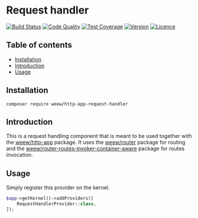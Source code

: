 # Request handler

[![Build Status](https://img.shields.io/travis/weew/http-app-request-handler.svg)](https://travis-ci.org/weew/http-app-request-handler)
[![Code Quality](https://img.shields.io/scrutinizer/g/weew/http-app-request-handler.svg)](https://scrutinizer-ci.com/g/weew/http-app-request-handler)
[![Test Coverage](https://img.shields.io/coveralls/weew/http-app-request-handler.svg)](https://coveralls.io/github/weew/http-app-request-handler)
[![Version](https://img.shields.io/packagist/v/weew/http-app-request-handler.svg)](https://packagist.org/packages/weew/http-app-request-handler)
[![Licence](https://img.shields.io/packagist/l/weew/http-app-request-handler.svg)](https://packagist.org/packages/weew/http-app-request-handler)

## Table of contents

- [Installation](#installation)
- [Introduction](#introduction)
- [Usage](#usage)

## Installation

`composer require weew/http-app-request-handler`

## Introduction

This is a request handling component that is meant to be used together with the [weew/http-app](https://github.com/weew/http-app) package. It uses the [weew/router](https://github.com/weew/router) package for routing and the [weew/router-routes-invoker-container-aware](https://github.com/weew/router-routes-invoker-container-aware) package for routes invocation.

## Usage

Simply register this provider on the kernel.

```php
$app->getKernel()->addProviders([
    RequestHandlerProvider::class,
]);
```
